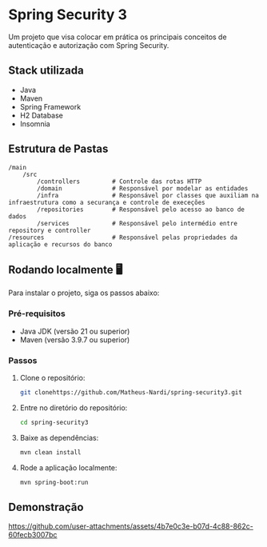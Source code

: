 
# Spring Security 3

Um projeto que visa colocar em prática os principais conceitos de autenticação e autorização com Spring Security.


## Stack utilizada

- Java
- Maven
- Spring Framework
- H2 Database
- Insomnia



## Estrutura de Pastas

```
/main 
    /src
        /controllers         # Controle das rotas HTTP
        /domain              # Responsável por modelar as entidades
        /infra               # Responsável por classes que auxiliam na infraestrutura como a securança e controle de execeções
        /repositories        # Responsável pelo acesso ao banco de dados
        /services            # Responsável pelo intermédio entre repository e controller
/resources                   # Responsável pelas propriedades da aplicação e recursos do banco

```
## Rodando localmente  🖥️

Para instalar o projeto, siga os passos abaixo:

### Pré-requisitos

- Java JDK (versão 21 ou superior)
- Maven (versão 3.9.7 ou superior)

### Passos

1. Clone o repositório:

   ```sh
   git clonehttps://github.com/Matheus-Nardi/spring-security3.git
   ```

2. Entre no diretório do repositório:

   ```sh
   cd spring-security3
   ```

3. Baixe as dependências:

   ```sh
   mvn clean install
   ```

4. Rode a aplicação localmente:

   ```sh
   mvn spring-boot:run   
   ```
## Demonstração

https://github.com/user-attachments/assets/4b7e0c3e-b07d-4c88-862c-60fecb3007bc


